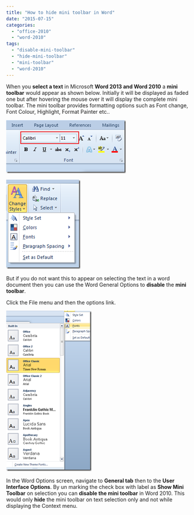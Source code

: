 ```yaml
---
title: "How to hide mini toolbar in Word"
date: "2015-07-15"
categories: 
  - "office-2010"
  - "word-2010"
tags: 
  - "disable-mini-toolbar"
  - "hide-mini-toolbar"
  - "mini-toolbar"
  - "word-2010"
---
```


When you **select a text** in Microsoft **Word 2013 and Word 2010** a **mini toolbar** would appear as shown below. Initially it will be displayed as faded one but after hovering the mouse over it will display the complete mini toolbar. The mini toolbar provides formatting options such as Font change, Font Colour, Highlight, Format Painter etc..

[![Faded Mini Toolbar Word 2010](images/image_thumb99.png "Faded Mini Toolbar Word 2010")](http://blogmines.com/blog/wp-content/uploads/2011/07/image99.png)

[![ Mini Toolbar Word 2010](images/image_thumb100.png " Mini Toolbar Word 2010")](http://blogmines.com/blog/wp-content/uploads/2011/07/image100.png)

But if you do not want this to appear on selecting the text in a word document then you can use the Word General Options to **disable** the **mini toolbar**.

Click the File menu and then the options link.

[![Show Mini toolbar in Word 2010](images/image_thumb101.png "Show Mini toolbar in Word 2010")](http://blogmines.com/blog/wp-content/uploads/2011/07/image101.png)

In the Word Options screen, navigate to **General tab** then to the **User Interface Options**. By un marking the check box with label as **Show Mini Toolbar** on selection you can **disable the mini toolbar** in Word 2010. This would only **hide** the mini toolbar on text selection only and not while displaying the Context menu.
